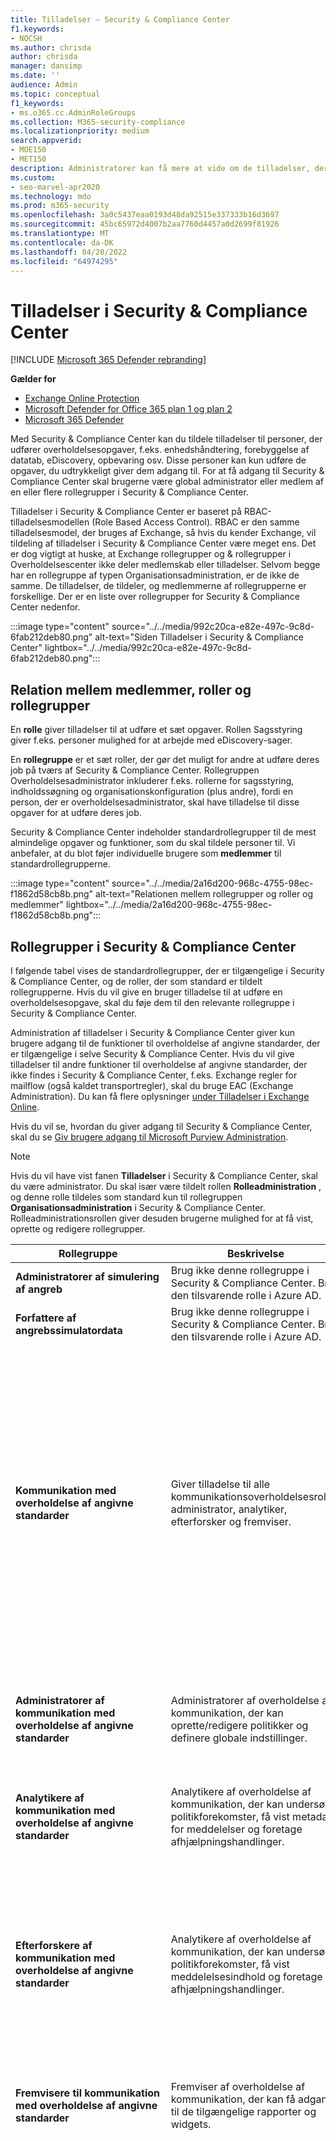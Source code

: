 ```yaml
---
title: Tilladelser – Security & Compliance Center
f1.keywords:
- NOCSH
ms.author: chrisda
author: chrisda
manager: dansimp
ms.date: ''
audience: Admin
ms.topic: conceptual
f1_keywords:
- ms.o365.cc.AdminRoleGroups
ms.collection: M365-security-compliance
ms.localizationpriority: medium
search.appverid:
- MOE150
- MET150
description: Administratorer kan få mere at vide om de tilladelser, der er tilgængelige i Security & Compliance Center i Microsoft 365.
ms.custom:
- seo-marvel-apr2020
ms.technology: mdo
ms.prod: m365-security
ms.openlocfilehash: 3a0c5437eaa0193d48da92515e337333b16d3697
ms.sourcegitcommit: 45bc65972d4007b2aa7760d4457a0d2699f81926
ms.translationtype: MT
ms.contentlocale: da-DK
ms.lasthandoff: 04/20/2022
ms.locfileid: "64974295"
---
```

# <a name="permissions-in-the-security--compliance-center"></a>Tilladelser i Security & Compliance Center

[!INCLUDE [Microsoft 365 Defender rebranding](../includes/microsoft-defender-for-office.md)]

**Gælder for**
- [Exchange Online Protection](exchange-online-protection-overview.md)
- [Microsoft Defender for Office 365 plan 1 og plan 2](defender-for-office-365.md)
- [Microsoft 365 Defender](../defender/microsoft-365-defender.md)

Med Security & Compliance Center kan du tildele tilladelser til personer, der udfører overholdelsesopgaver, f.eks. enhedshåndtering, forebyggelse af datatab, eDiscovery, opbevaring osv. Disse personer kan kun udføre de opgaver, du udtrykkeligt giver dem adgang til. For at få adgang til Security & Compliance Center skal brugerne være global administrator eller medlem af en eller flere rollegrupper i Security & Compliance Center.

Tilladelser i Security & Compliance Center er baseret på RBAC-tilladelsesmodellen (Role Based Access Control). RBAC er den samme tilladelsesmodel, der bruges af Exchange, så hvis du kender Exchange, vil tildeling af tilladelser i Security & Compliance Center være meget ens. Det er dog vigtigt at huske, at Exchange rollegrupper og & rollegrupper i Overholdelsescenter ikke deler medlemskab eller tilladelser. Selvom begge har en rollegruppe af typen Organisationsadministration, er de ikke de samme. De tilladelser, de tildeler, og medlemmerne af rollegrupperne er forskellige. Der er en liste over rollegrupper for Security & Compliance Center nedenfor.

:::image type="content" source="../../media/992c20ca-e82e-497c-9c8d-6fab212deb80.png" alt-text="Siden Tilladelser i Security & Compliance Center" lightbox="../../media/992c20ca-e82e-497c-9c8d-6fab212deb80.png":::

## <a name="relationship-of-members-roles-and-role-groups"></a>Relation mellem medlemmer, roller og rollegrupper

En **rolle** giver tilladelser til at udføre et sæt opgaver. Rollen Sagsstyring giver f.eks. personer mulighed for at arbejde med eDiscovery-sager.

En **rollegruppe** er et sæt roller, der gør det muligt for andre at udføre deres job på tværs af Security & Compliance Center. Rollegruppen Overholdelsesadministrator inkluderer f.eks. rollerne for sagsstyring, indholdssøgning og organisationskonfiguration (plus andre), fordi en person, der er overholdelsesadministrator, skal have tilladelse til disse opgaver for at udføre deres job.

Security & Compliance Center indeholder standardrollegrupper til de mest almindelige opgaver og funktioner, som du skal tildele personer til. Vi anbefaler, at du blot føjer individuelle brugere som **medlemmer** til standardrollegrupperne.

:::image type="content" source="../../media/2a16d200-968c-4755-98ec-f1862d58cb8b.png" alt-text="Relationen mellem rollegrupper og roller og medlemmer" lightbox="../../media/2a16d200-968c-4755-98ec-f1862d58cb8b.png":::

## <a name="role-groups-in-the-security--compliance-center"></a>Rollegrupper i Security & Compliance Center

I følgende tabel vises de standardrollegrupper, der er tilgængelige i Security & Compliance Center, og de roller, der som standard er tildelt rollegrupperne. Hvis du vil give en bruger tilladelse til at udføre en overholdelsesopgave, skal du føje dem til den relevante rollegruppe i Security & Compliance Center.

Administration af tilladelser i Security & Compliance Center giver kun brugere adgang til de funktioner til overholdelse af angivne standarder, der er tilgængelige i selve Security & Compliance Center. Hvis du vil give tilladelser til andre funktioner til overholdelse af angivne standarder, der ikke findes i Security & Compliance Center, f.eks. Exchange regler for mailflow (også kaldet transportregler), skal du bruge EAC (Exchange Administration). Du kan få flere oplysninger [under Tilladelser i Exchange Online](/exchange/permissions-exo/permissions-exo).

Hvis du vil se, hvordan du giver adgang til Security & Compliance Center, skal du se [Giv brugere adgang til Microsoft Purview Administration](grant-access-to-the-security-and-compliance-center.md).

> [!NOTE]
> Hvis du vil have vist fanen **Tilladelser** i Security & Compliance Center, skal du være administrator. Du skal især være tildelt rollen **Rolleadministration** , og denne rolle tildeles som standard kun til rollegruppen **Organisationsadministration** i Security & Compliance Center. Rolleadministrationsrollen giver desuden brugerne mulighed for at få vist, oprette og redigere rollegrupper.

|Rollegruppe|Beskrivelse|Tildelte standardroller|
|---|---|---|
|**Administratorer af simulering af angreb**|Brug ikke denne rollegruppe i Security & Compliance Center. Brug den tilsvarende rolle i Azure AD.|Administration af angrebssimulator|
|**Forfattere af angrebssimulatordata**|Brug ikke denne rollegruppe i Security & Compliance Center. Brug den tilsvarende rolle i Azure AD.|Forfatter af angrebssimulatordata|
|**Kommunikation med overholdelse af angivne standarder**|Giver tilladelse til alle kommunikationsoverholdelsesroller: administrator, analytiker, efterforsker og fremviser.|Sagsstyring <br/><br/> Administrator af kommunikation med overholdelse af angivne standarder <br/><br/> Analyse af kommunikation med overholdelse af angivne standarder <br/><br/> Administration af kommunikation med overholdelse af angivne standarder <br/><br/> Undersøgelse af kommunikation med overholdelse af angivne standarder <br/><br/> Meddelelsesoverholdelsesfremviser <br/><br/> Udbyder af dataklassificeringsfeedback <br/><br/> Administration af dataconnector <br/><br/> View-Only sag|
|**Administratorer af kommunikation med overholdelse af angivne standarder**|Administratorer af overholdelse af kommunikation, der kan oprette/redigere politikker og definere globale indstillinger.|Administrator af kommunikation med overholdelse af angivne standarder <br/><br/> Administration af kommunikation med overholdelse af angivne standarder <br/><br/> Administration af dataconnector|
|**Analytikere af kommunikation med overholdelse af angivne standarder**|Analytikere af overholdelse af kommunikation, der kan undersøge politikforekomster, få vist metadata for meddelelser og foretage afhjælpningshandlinger.|Analyse af kommunikation med overholdelse af angivne standarder <br/><br/> Administration af kommunikation med overholdelse af angivne standarder|
|**Efterforskere af kommunikation med overholdelse af angivne standarder**|Analytikere af overholdelse af kommunikation, der kan undersøge politikforekomster, få vist meddelelsesindhold og foretage afhjælpningshandlinger.|Sagsstyring <br/><br/> Analyse af kommunikation med overholdelse af angivne standarder <br/><br/> Administration af kommunikation med overholdelse af angivne standarder <br/><br/> Undersøgelse af kommunikation med overholdelse af angivne standarder <br/><br/> Udbyder af dataklassificeringsfeedback <br/><br/> View-Only sag|
|**Fremvisere til kommunikation med overholdelse af angivne standarder**|Fremviser af overholdelse af kommunikation, der kan få adgang til de tilgængelige rapporter og widgets.|Administration af kommunikation med overholdelse af angivne standarder <br/><br/> Meddelelsesoverholdelsesfremviser|
|**Overholdelsesadministrator1**<sup></sup>|Medlemmer kan administrere indstillinger for enhedshåndtering, forebyggelse af datatab, rapporter og bevarelse.|Sagsstyring <br/><br/> Administrator af kommunikation med overholdelse af angivne standarder <br/><br/> Administration af kommunikation med overholdelse af angivne standarder <br/><br/> Administrator for overholdelse af angivne standarder <br/><br/> Søgning efter overholdelse <br/><br/> Udbyder af dataklassificeringsfeedback <br/><br/> Feedbacklæser til dataklassificering <br/><br/> Administration af dataconnector <br/><br/> Administration af dataundersøgelser <br/><br/> Enhedshåndtering <br/><br/> Dispositionsstyring <br/><br/> Administration af DLP-overholdelse <br/><br/> Holde <br/><br/> Administration af IB-overholdelse <br/><br/> Information Protection administrator <br/><br/> Information Protection analytiker <br/><br/> Information Protection investigator <br/><br/> Information Protection-læser <br/><br/> Administrator af styring af insiderrisiko <br/><br/> Administrer beskeder <br/><br/> Organisationskonfiguration <br/><br/> RecordManagement <br/><br/> Opbevaringsstyring <br/><br/> View-Only overvågningslogge <br/><br/> View-Only sag <br/><br/> View-Only Enhedshåndtering <br/><br/> administration af DLP-overholdelse af View-Only <br/><br/> View-Only administration af IB-overholdelse <br/><br/> View-Only Administrer beskeder <br/><br/> View-Only modtagere <br/><br/> View-Only postadministration <br/><br/> View-Only opbevaringsstyring|
|**Administrator for overholdelsesdata**|Medlemmer kan administrere indstillinger for enhedshåndtering, databeskyttelse, forebyggelse af datatab, rapporter og bevarelse.|Administrator for overholdelse af angivne standarder <br/><br/> Søgning efter overholdelse <br/><br/> Administration af dataconnector <br/><br/> Enhedshåndtering <br/><br/> Dispositionsstyring <br/><br/> Administration af DLP-overholdelse <br/><br/> Administration af IB-overholdelse <br/><br/> Information Protection administrator <br/><br/> Information Protection analytiker <br/><br/> Information Protection investigator <br/><br/> Information Protection-læser <br/><br/> Administrer beskeder <br/><br/> Organisationskonfiguration <br/><br/> RecordManagement <br/><br/> Opbevaringsstyring <br/><br/> Administrator af følsomhedsmærkat <br/><br/> View-Only overvågningslogge <br/><br/> View-Only Enhedshåndtering <br/><br/> administration af DLP-overholdelse af View-Only <br/><br/> View-Only administration af IB-overholdelse <br/><br/> View-Only Administrer beskeder <br/><br/> View-Only modtagere <br/><br/> View-Only postadministration <br/><br/> View-Only opbevaringsstyring|
|**Administratorer af Overholdelsesstyring**|Administrer oprettelse og ændring af skabelon.|Administration af Overholdelsesstyring <br/><br/> Vurdering af Overholdelsesstyring <br/><br/> Bidrag til Overholdelsesstyring <br/><br/> Læser til Overholdelsesstyring <br/><br/> Administration af dataconnector|
|**Vurdering af overholdelsesstyring**|Opret vurderinger, implementer forbedringshandlinger, og opdater teststatus for forbedringshandlinger.|Vurdering af Overholdelsesstyring <br/><br/> Bidrag til Overholdelsesstyring <br/><br/> Læser til Overholdelsesstyring <br/><br/> Administration af dataconnector|
|**Bidragydere til Overholdelsesstyring**|Opret vurderinger, og udfør arbejde for at implementere forbedringshandlinger.|Bidrag til Overholdelsesstyring <br/><br/> Læser til Overholdelsesstyring <br/><br/> Administration af dataconnector|
|**Læsere af Overholdelsesstyring**|Få vist alt indhold i Overholdelsesstyring med undtagelse af administratorfunktioner.|Læser til Overholdelsesstyring|
|**Indholdsvisning i Indholdsoversigt**|Vis indholdsfilerne i Indholdsoversigt.|Indholdsfremviser til dataklassificering|
|**Listefremviser til Indholdsoversigt**|Vis kun alle elementer i Indholdsoversigt i listeformat.|Dataklassificeringslistefremviser|
|**Datadetektiv**|Udfør søgninger på postkasser, SharePoint onlinewebsteder og OneDrive for Business placeringer.|Kommunikation <br/><br/> Søgning efter overholdelse <br/><br/> Vogter <br/><br/> Administration af dataundersøgelser <br/><br/> eksportér <br/><br/> Preview <br/><br/> Vurder <br/><br/> RMS-dekryptering <br/><br/> Søg og fjern|
|**eDiscovery Manager**|Medlemmer kan udføre søgninger og placere ventepositioner på postkasser, SharePoint onlinewebsteder og OneDrive for Business placeringer. Medlemmer kan også oprette og administrere eDiscovery-sager, tilføje og fjerne medlemmer i en sag, oprette og redigere indholdssøgninger, der er knyttet til en sag, og få adgang til sagsdata i eDiscovery (Premium). <br/><br/> En eDiscovery-administrator er medlem af rollegruppen eDiscovery Manager, som har fået tildelt yderligere tilladelser. Ud over de opgaver, som en eDiscovery Manager kan udføre, kan en eDiscovery-administrator:<ul><li>Få vist alle eDiscovery-sager i organisationen.</li><li>Administrer alle eDiscovery-sager, når de tilføjer sig selv som medlem af sagen.</li></ul> <br/><br/> Den primære forskel mellem en eDiscovery Manager og en eDiscovery-administrator er, at en eDiscovery-administrator kan få adgang til alle de sager, der er angivet på siden **eDiscovery-sager** i Security & Compliance Center. En eDiscovery-leder kan kun få adgang til de sager, de har oprettet, eller sager, de er medlem af. Du kan finde flere oplysninger om, hvordan du gør en bruger til eDiscovery-administrator, under [Tildel eDiscovery-tilladelser i Security & Compliance Center](../../compliance/assign-ediscovery-permissions.md).|Sagsstyring <br/><br/> Kommunikation <br/><br/> Søgning efter overholdelse <br/><br/> Vogter <br/><br/> eksportér <br/><br/> Holde <br/><br/> Preview <br/><br/> Vurder <br/><br/> RMS-dekryptering|
|**Global læser**|Medlemmer har skrivebeskyttet adgang til rapporter, beskeder og kan se al konfiguration og indstillingerne. <br/><br/> Den primære forskel mellem Global læser og Sikkerhedslæser er, at en global læser kan få adgang til **konfiguration og indstillinger**.|Sikkerhedslæser <br/><br/> Læser af følsomhedsmærkat <br/><br/> Service Assurance-visning <br/><br/> View-Only overvågningslogge <br/><br/> View-Only Enhedshåndtering <br/><br/> administration af DLP-overholdelse af View-Only <br/><br/> View-Only administration af IB-overholdelse <br/><br/> View-Only Administrer beskeder <br/><br/> View-Only modtagere <br/><br/> View-Only postadministration <br/><br/> View-Only opbevaringsstyring|
|**Information Protection**|Fuld kontrol over alle funktioner til beskyttelse af oplysninger, herunder følsomhedsmærkater og deres politikker, DLP, alle klassificeringstyper, aktivitets- og indholdsoversigter og alle relaterede rapporter.|Indholdsfremviser til dataklassificering <br/><br/> Information Protection administrator <br/><br/> Information Protection analytiker <br/><br/> Information Protection investigator <br/><br/> Information Protection-læser|
|**Information Protection administratorer**|Opret, rediger og slet DLP-politikker, følsomhedsmærkater og deres politikker og alle klassificeringstyper. Administrer DLP-indstillinger for slutpunkter og simuleringstilstand for politikker for automatisk mærkning.|Information Protection administrator|
|**Information Protection analytikere**|Få adgang til og administrer DLP-beskeder og aktivitetsoversigt. Kun visningsadgang til DLP-politikker, følsomhedsmærkater og deres politikker og alle klassificeringstyper.|Dataklassificeringslistefremviser <br/><br/> Information Protection analytiker|
|**Information Protection efterforskere**|Få adgang til og administrer DLP-beskeder, aktivitetsoversigt og indholdsoversigt. Kun visningsadgang til DLP-politikker, følsomhedsmærkater og deres politikker og alle klassificeringstyper.|Indholdsfremviser til dataklassificering <br/><br/> Information Protection analytiker <br/><br/> Information Protection investigator|
|**Information Protection læsere**|Kun visningsadgang til rapporter for DLP-politikker og følsomhedsmærkater og deres politikker.|Information Protection-læser|
|**Styring af insiderrisiko**|Brug denne rollegruppe til at administrere styring af insiderrisiko for din organisation i en enkelt gruppe. Ved at tilføje alle brugerkonti for udpegede administratorer, analytikere og efterforskere kan du konfigurere tilladelser til styring af insiderrisiko i en enkelt gruppe. Denne rollegruppe indeholder alle tilladelser til styring af insiderrisiko. Dette er den nemmeste måde, du hurtigt kan komme i gang med styring af insiderrisiko på, og det er velegnet til organisationer, der ikke har brug for separate tilladelser, der er defineret for separate grupper af brugere.|Sagsstyring <br/><br/> Administration af dataconnector <br/><br/> Administrator af styring af insiderrisiko <br/><br/> Analyse af insiderrisikostyring <br/><br/> Overvågning af insiderrisikostyring <br/><br/> Undersøgelse af insiderrisikostyring <br/><br/> Sessioner til styring af insiderrisiko <br/><br/> View-Only sag|
|**Administratorer af styring af insiderrisiko**|Brug denne rollegruppe til at starte med at konfigurere styring af insiderrisiko og senere til at opdele administratorer af insiderrisici i en defineret gruppe. Brugere i denne rollegruppe kan oprette, læse, opdatere og slette politikker for styring af insiderrisiko, globale indstillinger og rollegruppetildelinger.|Sagsstyring <br/><br/> Administration af dataconnector <br/><br/> Administrator af styring af insiderrisiko <br/><br/> View-Only sag|
|**Analytikere af styring af insider-risiko**|Brug denne gruppe til at tildele tilladelser til brugere, der fungerer som insiderrisikosagsanalytikere. Brugere i denne rollegruppe kan få adgang til alle skabeloner til styring af insiderrisikostyring. De kan ikke få adgang til indholdsoversigten med insiderrisiko.|Sagsstyring <br/><br/> Analyse af insiderrisikostyring <br/><br/> View-Only sag|
|**Auditører for styring af insiderrisiko**|Brug denne gruppe til at tildele tilladelser til brugere, der skal overvåge insiderrisikostyringsaktiviteter. Brugere i denne rollegruppe kan få adgang til overvågningsloggen for insiderrisiko.|Overvågning af insiderrisikostyring|
|**Undersøgere af styring af insider-risiko**|Brug denne gruppe til at tildele tilladelser til brugere, der fungerer som undersøgere af insiderrisikodata. Brugere i denne rollegruppe kan få adgang til alle beskeder om styring af insiderrisiko, sager, skabeloner til meddelelser og Indholdsoversigt for alle sager.|Sagsstyring <br/><br/> Undersøgelse af insiderrisikostyring <br/><br/> View-Only sag|
|**Godkendere af sessionen til styring af insiderrisiko**|Administrer gruppeændringsanmodninger for sessionoptagelse.|Sessioner til styring af insiderrisiko|
|**IRM-bidragydere**|Denne rollegruppe er synlig, men bruges kun af baggrundstjenester.|Permanent bidrag til styring af insiderrisiko <br/><br/> Midlertidigt bidrag til styring af insiderrisiko|
|**Vidensadministratorer**|Konfigurer viden, læring, tildel kurser og andre intelligente funktioner.|Vidensadministrator|
|**MailFlow-administrator**|Medlemmer kan overvåge og få vist indsigter og rapporter i mailflowet i Security & Compliance Center. Globale administratorer kan føje almindelige brugere til denne gruppe, men hvis brugeren ikke er medlem af Exchange administratorgruppen, har brugeren ikke adgang til Exchange administratorrelaterede opgaver.|View-Only modtagere|
|**Organisationsadministration1**<sup></sup>|Medlemmer kan styre tilladelser til at få adgang til funktioner i Security & Compliance Center og også administrere indstillinger for enhedshåndtering, forebyggelse af datatab, rapporter og bevarelse. <p> Brugere, der ikke er globale administratorer, skal være Exchange administratorer for at se og udføre handlinger på enheder, der administreres af Basic Mobility and Security for Microsoft 365 (tidligere kaldet Mobile Enhedshåndtering eller MDM). <p> Globale administratorer tilføjes automatisk som medlemmer af denne rollegruppe, men du kan ikke se dem i outputtet af Cmdlet'en [Get-RoleGroupMember](/powershell/module/exchange/get-rolegroupmember) i [Security & Compliance Center PowerShell](/powershell/module/exchange/get-rolegroupmember).|Overvågningslogge <p><p> Sagsstyring <p> Administrator af kommunikation med overholdelse af angivne standarder <p> Administration af kommunikation med overholdelse af angivne standarder <p> Administrator for overholdelse af angivne standarder <p> Søgning efter overholdelse <p> Administration af dataconnector <p> Enhedshåndtering <p> Administration af DLP-overholdelse <p> Holde <p> Administration af IB-overholdelse <p> Administrator af styring af insiderrisiko <p> Administrer beskeder <p> Organisationskonfiguration <p> Karantæne <p> RecordManagement <p> Opbevaringsstyring <p> Rolleadministration <p> Søg og fjern <p> Sikkerhedsadministrator <p> Sikkerhedslæser <p> Administrator af følsomhedsmærkat <p> Læser af følsomhedsmærkat <p> Service Assurance-visning <p> Kodebidragyder <p> Kodestyring <p> Mærkelæser <p> View-Only overvågningslogge <p> View-Only Enhedshåndtering <p> administration af DLP-overholdelse af View-Only <p> View-Only administration af IB-overholdelse <p> View-Only sag <p> View-Only Administrer beskeder <p> View-Only modtagere <p> View-Only postadministration <p> View-Only opbevaringsstyring|
|**Administration af beskyttelse af personlige oplysninger**|Administrer adgangskontrol for Priva på Microsoft Purview-overholdelsesportalen.|Sagsstyring <p><p> Indholdsfremviser til dataklassificering <p> Dataklassificeringslistefremviser <p> Administration af beskyttelse af personlige oplysninger <p> Analyse af administration af beskyttelse af personlige oplysninger <p> Undersøgelse af administration af beskyttelse af personlige oplysninger <p> Permanent bidrag til administration af beskyttelse af personlige oplysninger <p> Midlertidigt bidrag til administration af beskyttelse af personlige oplysninger <p> Fremviser til administration af beskyttelse af personlige oplysninger <p> Administrator af anmodning om emnerettigheder <p> View-Only sag|
|**Administratorer af administration af beskyttelse af personlige oplysninger**|Administratorer af løsninger til administration af beskyttelse af personlige oplysninger, der kan oprette/redigere politikker og definere globale indstillinger.|Sagsstyring <p><p> Administration af beskyttelse af personlige oplysninger <p> View-Only sag|
|**Analytikere af administration af beskyttelse af personlige oplysninger**|Analytikere af løsningen til administration af beskyttelse af personlige oplysninger, der kan undersøge politikforekomster, få vist meddelelsers metadata og foretage afhjælpningshandlinger.|Sagsstyring <p><p> Dataklassificeringslistefremviser <p> Analyse af administration af beskyttelse af personlige oplysninger <p> View-Only sag|
|**Bidragydere til administration af beskyttelse af personlige oplysninger**|Administrer bidragyderadgang for sager om administration af beskyttelse af personlige oplysninger.|Permanent bidrag til administration af beskyttelse af personlige oplysninger <p><p> Midlertidigt bidrag til administration af beskyttelse af personlige oplysninger|
|**Undersøgere af administration af beskyttelse af personlige oplysninger**|Undersøgere af løsning til administration af beskyttelse af personlige oplysninger, der kan undersøge politikforekomster, få vist meddelelsesindhold og foretage afhjælpningshandlinger.|Sagsstyring <p><p> Indholdsfremviser til dataklassificering <p> Dataklassificeringslistefremviser <p> Undersøgelse af administration af beskyttelse af personlige oplysninger <p> View-Only sag|
|**Fremvisere til administration af beskyttelse af personlige oplysninger**|Se en løsning til administration af beskyttelse af personlige oplysninger, der kan få adgang til de tilgængelige dashboards og widgets.|Dataklassificeringslistefremviser <p><p> Fremviser til administration af beskyttelse af personlige oplysninger|
|**Karantæneadministrator**|Medlemmer kan få adgang til alle karantænehandlinger. Du kan få flere oplysninger under [Administrer karantænerede meddelelser og filer som administrator i EOP](manage-quarantined-messages-and-files.md)|Karantæne|
|**Datastyring**|Medlemmer kan konfigurere alle aspekter af datastyring, herunder opbevaringsmærkater og dispositionsgennemgange.|Dispositionsstyring <p><p> RecordManagement <p> Opbevaringsstyring|
|**Reviewer**|Medlemmer kan få adgang til korrektursæt i [eDiscovery-sager (Premium).](../../compliance/overview-ediscovery-20.md) Medlemmer af denne rollegruppe kan se og åbne listen over sager på siden **eDiscovery > Avanceret** på microsoft Purview-overholdelsesportalen, som de er medlemmer af. Når brugeren har adgang til en eDiscovery-sag (Premium), kan vedkommende vælge **Gennemse sæt** for at få adgang til sagsdata. Denne rolle tillader ikke, at brugeren får vist resultaterne af en samlingssøgning, der er knyttet til sagen, eller udfører andre søge- eller sagsstyringsopgaver. Medlemmer af denne rollegruppe kan kun få adgang til dataene i et korrektursæt.|Vurder|
|**Sikkerhedsadministrator**|Medlemmer har adgang til en række sikkerhedsfunktioner i Identity Protection Center, Privileged Identity Management, Monitor Microsoft 365 Service Health og Security & Compliance Center. <p> Som standard ser denne rollegruppe muligvis ikke ud til at have nogen medlemmer. Rollen Sikkerhedsadministrator fra Azure Active Directory er dog tildelt denne rollegruppe. Derfor arver denne rollegruppe egenskaberne og medlemskabet af rollen Sikkerhedsadministrator fra Azure Active Directory. <p> Hvis du vil administrere tilladelser centralt, skal du tilføje og fjerne gruppemedlemmer i Azure Active Directory Administration. Du kan få flere oplysninger [under Indbyggede roller i Azure AD](/azure/active-directory/roles/permissions-reference). Hvis du redigerer denne rollegruppe i Security & Compliance Center (medlemskab eller roller), gælder disse ændringer kun for Security & Compliance Center og ikke for andre tjenester. <p> Denne rollegruppe indeholder alle skrivebeskyttede tilladelser til rollen Sikkerhedslæser samt en række yderligere administrative tilladelser til de samme tjenester: Azure Information Protection, Identity Protection Center, Privileged Identity Management, Monitor Microsoft 365  Service Health og Security & Compliance Center.|Overvågningslogge <p><p> Enhedshåndtering <p> Administration af DLP-overholdelse <p> Administration af IB-overholdelse <p> Administrer beskeder <p> Karantæne <p> Sikkerhedsadministrator <p> Administrator af følsomhedsmærkat <p> Kodebidragyder <p> Kodestyring <p> Mærkelæser <p> View-Only overvågningslogge <p> View-Only Enhedshåndtering <p> administration af DLP-overholdelse af View-Only <p> View-Only administration af IB-overholdelse <p> View-Only Administrer beskeder|
|**Sikkerhedsoperator**|Medlemmer kan administrere sikkerhedsbeskeder og også få vist rapporter og indstillinger for sikkerhedsfunktioner.|Søgning efter overholdelse <p><p> Administrer beskeder <p> Sikkerhedslæser <p> Kodebidragyder <p> Mærkelæser <p> AllowBlockList Manager for lejer <p> View-Only overvågningslogge <p> View-Only Enhedshåndtering <p> administration af DLP-overholdelse af View-Only <p> View-Only administration af IB-overholdelse <p> View-Only Administrer beskeder|
|**Sikkerhedslæser**|Medlemmer har skrivebeskyttet adgang til en række sikkerhedsfunktioner i Identity Protection Center, Privileged Identity Management, Monitor Microsoft 365 Service Health og Security & Compliance Center. <p> Som standard ser denne rollegruppe muligvis ikke ud til at have nogen medlemmer. Rollen Sikkerhedslæser fra Azure Active Directory er dog tildelt denne rollegruppe. Derfor nedarver denne rollegruppe egenskaberne og medlemskabet af rollen Sikkerhedslæser fra Azure Active Directory. <p> Hvis du vil administrere tilladelser centralt, skal du tilføje og fjerne gruppemedlemmer i Azure Active Directory Administration. Du kan få flere oplysninger [under Indbyggede roller i Azure AD](/azure/active-directory/roles/permissions-reference). Hvis du redigerer denne rollegruppe i Security & Compliance Center (medlemskab eller roller), gælder disse ændringer kun for Security & Compliance Center og ikke for andre tjenester.|Sikkerhedslæser <p><p> Læser af følsomhedsmærkat <p> Mærkelæser <p> View-Only Enhedshåndtering <p> administration af DLP-overholdelse af View-Only <p> View-Only administration af IB-overholdelse <p> View-Only Administrer beskeder|
|**Service Assurance-bruger**|Medlemmer kan få adgang til afsnittet Service assurance i Security & Compliance Center. Service assurance leverer rapporter og dokumenter, der beskriver Microsofts sikkerhedspraksis for kundedata, der er gemt i Microsoft 365. Den indeholder også uafhængige revisionsrapporter fra tredjepart om Microsoft 365. Du kan få flere oplysninger i [Service assurance i Security & Compliance Center](../../compliance/service-assurance.md).|Service Assurance-visning|
|**Administratorer af anmodninger om emnerettigheder**|Opret anmodninger om emnerettigheder.|Sagsstyring <br/><br/> Administrator af anmodning om emnerettigheder <br/><br/> View-Only sag|
|**Tilsynsgennemgang**|Medlemmer kan oprette og administrere de politikker, der definerer, hvilken kommunikation der skal gennemses i en organisation. Du kan få flere oplysninger under [Konfigurer politikker for overholdelse af angivne standarder for kommunikation for din organisation](../../compliance/communication-compliance-configure.md).|Administrator af tilsynsgennemsyn|

> [!NOTE]
> <sup>1</sup> Denne rollegruppe tildeler ikke medlemmer de nødvendige tilladelser til at søge i overvågningsloggen eller til at bruge rapporter, der kan indeholde Exchange data, f.eks. DLP eller Defender for Office 365 rapporter. Hvis du vil søge i overvågningsloggen eller få vist alle rapporter, skal en bruger tildeles tilladelser i Exchange Online. Det skyldes, at den underliggende cmdlet, der bruges til at søge i overvågningsloggen, er en Exchange Online-cmdlet. Globale administratorer kan søge i overvågningsloggen og få vist alle rapporter, fordi de automatisk tilføjes som medlemmer af rollegruppen Organisationsadministration i Exchange Online. Du kan finde flere oplysninger under [Søg i overvågningsloggen i Security & Compliance Center](../../compliance/search-the-audit-log-in-security-and-compliance.md).

## <a name="roles-in-the-security--compliance-center"></a>Roller i Security & Compliance Center

I følgende tabel vises de tilgængelige roller og de rollegrupper, de er tildelt som standard.

Bemærk, at følgende roller ikke er tildelt rollegruppen Organisationsadministration som standard:

- Administration af angrebssimulator
- Forfatter af angrebssimulatordata
- Kommunikation
- Analyse af kommunikation med overholdelse af angivne standarder
- Undersøgelse af kommunikation med overholdelse af angivne standarder
- Meddelelsesoverholdelsesfremviser
- Administration af Overholdelsesstyring
- Vurdering af Overholdelsesstyring
- Bidrag til Overholdelsesstyring
- Læser til Overholdelsesstyring
- Vogter
- Indholdsfremviser til dataklassificering
- Udbyder af dataklassificeringsfeedback
- Feedbacklæser til dataklassificering
- Dataklassificeringslistefremviser
- Administration af dataundersøgelser
- Dispositionsstyring
- eksportér
- Information Protection administrator
- Information Protection analytiker
- Information Protection investigator
- Information Protection-læser
- Analyse af insiderrisikostyring
- Overvågning af insiderrisikostyring
- Undersøgelse af insiderrisikostyring
- Permanent bidrag til styring af insiderrisiko
- Sessioner til styring af insiderrisiko
- Midlertidigt bidrag til styring af insiderrisiko
- Vidensadministrator
- Preview
- Administration af beskyttelse af personlige oplysninger
- Analyse af administration af beskyttelse af personlige oplysninger
- Undersøgelse af administration af beskyttelse af personlige oplysninger
- Permanent bidrag til administration af beskyttelse af personlige oplysninger
- Midlertidigt bidrag til administration af beskyttelse af personlige oplysninger
- Fremviser til administration af beskyttelse af personlige oplysninger
- Vurder
- RMS-dekryptering
- Administrator af anmodning om emnerettigheder
- Administrator af tilsynsgennemsyn
- AllowBlockList Manager for lejer

|Rolle|Beskrivelse|Standardtildelinger for rollegrupper|
|---|---|---|
|**Administration af angrebssimulator**|Brug ikke denne rolle i Security & Compliance Center. Brug den tilsvarende rolle i Azure AD.|Administratorer af angrebssimulator|
|**Forfatter af angrebssimulatordata**|Brug ikke denne rolle i Security & Compliance Center. Brug den tilsvarende rolle i Azure AD.|Forfattere af angrebssimulatordata|
|**Overvågningslogge**|Slå overvågning til og konfigurer overvågning for organisationen, få vist organisationens overvågningsrapporter, og eksportér derefter disse rapporter til en fil.|Organisationsadministration <br/><br/> Sikkerhedsadministrator|
|**Sagsstyring**|Opret, rediger, slet og styr adgang til eDiscovery-sager.|Kommunikation med overholdelse af angivne standarder <br/><br/> Efterforskere af kommunikation med overholdelse af angivne standarder <br/><br/> Administrator for overholdelse af angivne standarder <br/><br/> eDiscovery Manager <br/><br/> Styring af insiderrisiko <br/><br/> Administratorer af styring af insiderrisiko <br/><br/> Analytikere af styring af insider-risiko <br/><br/> Undersøgere af styring af insider-risiko <br/><br/> Organisationsadministration <br/><br/> Administration af beskyttelse af personlige oplysninger <br/><br/> Administratorer af administration af beskyttelse af personlige oplysninger <br/><br/> Analytikere af administration af beskyttelse af personlige oplysninger <br/><br/> Undersøgere af administration af beskyttelse af personlige oplysninger <br/><br/> Administratorer af anmodninger om emnerettigheder|
|**Kommunikation**|Administrer al kommunikation med de tilsynsførende, der er identificeret i en eDiscovery-sag (Premium).  Opret meddelelser om venteposition, hold påmindelser nede og eskalering til administration. Spor den tilsynsførendes anerkendelse af meddelelser om venteposition og administrer adgangen til den tilsynsførende portal, der bruges af hver tilsynsførende i en sag til at spore kommunikation for de tilfælde, hvor de blev identificeret som en tilsynsførende.|Datadetektiv <br/><br/> eDiscovery Manager|
|**Administrator af kommunikation med overholdelse af angivne standarder**|Bruges til at administrere politikker i funktionen Til overholdelse af kommunikation.|Kommunikation med overholdelse af angivne standarder <br/><br/> Administratorer af kommunikation med overholdelse af angivne standarder <br/><br/> Administrator for overholdelse af angivne standarder <br/><br/> Organisationsadministration|
|**Analyse af kommunikation med overholdelse af angivne standarder**|Bruges til at udføre undersøgelse, afhjælpning af meddelelsesovertrædelser i funktionen Kommunikationsoverholdelse. Meddelelsens metadata kan kun vises.|Kommunikation med overholdelse af angivne standarder <br/><br/> Analytikere af kommunikation med overholdelse af angivne standarder <br/><br/> Efterforskere af kommunikation med overholdelse af angivne standarder|
|**Administration af kommunikation med overholdelse af angivne standarder**|Bruges til at få adgang til sager om overholdelse af angivne standarder for kommunikation.|Kommunikation med overholdelse af angivne standarder <br/><br/> Administratorer af kommunikation med overholdelse af angivne standarder <br/><br/> Analytikere af kommunikation med overholdelse af angivne standarder <br/><br/> Efterforskere af kommunikation med overholdelse af angivne standarder <br/><br/> Fremvisere til kommunikation med overholdelse af angivne standarder <br/><br/> Administrator for overholdelse af angivne standarder <br/><br/> Organisationsadministration|
|**Undersøgelse af kommunikation med overholdelse af angivne standarder**|Bruges til at udføre undersøgelse, afhjælpning og gennemgang af meddelelsesovertrædelser i funktionen Til kommunikationsoverholdelse. Kan få vist metadata og meddelelse for meddelelser.|Kommunikation med overholdelse af angivne standarder <br/><br/> Efterforskere af kommunikation med overholdelse af angivne standarder|
|**Meddelelsesoverholdelsesfremviser**|Bruges til at få adgang til rapporter og widgets i funktionen Kommunikationsoverholdelse.|Kommunikation med overholdelse af angivne standarder <br/><br/> Fremvisere til kommunikation med overholdelse af angivne standarder|
|**Administrator for overholdelse af angivne standarder**|Få vist og rediger indstillinger og rapporter for overholdelsesfunktioner.|Administrator for overholdelse af angivne standarder <br/><br/> Administrator for overholdelsesdata <br/><br/> Organisationsadministration|
|**Administration af Overholdelsesstyring**|Administrer oprettelse og ændring af skabelon.|Administratorer af Overholdelsesstyring|
|**Vurdering af Overholdelsesstyring**|Opret vurderinger, implementer forbedringshandlinger, og opdater teststatus for forbedringshandlinger.|Administratorer af Overholdelsesstyring <br/><br/> Vurdering af overholdelsesstyring|
|**Bidrag til Overholdelsesstyring**|Opret vurderinger, og udfør arbejde for at implementere forbedringshandlinger.|Administratorer af Overholdelsesstyring <br/><br/> Vurdering af overholdelsesstyring <br/><br/> Bidragydere til Overholdelsesstyring|
|**Læser til Overholdelsesstyring**|Få vist alt indhold i Overholdelsesstyring med undtagelse af administratorfunktioner.|Administratorer af Overholdelsesstyring <br/><br/> Vurdering af overholdelsesstyring <br/><br/> Bidragydere til Overholdelsesstyring <br/><br/> Læsere af Overholdelsesstyring|
|**Søgning efter overholdelse**|Udfør søgninger på tværs af postkasser, og få et estimat af resultaterne.|Administrator for overholdelse af angivne standarder <br/><br/> Administrator for overholdelsesdata <br/><br/> Datadetektiv <br/><br/> eDiscovery Manager <br/><br/> Organisationsadministration <br/><br/> Sikkerhedsoperator|
|**Vogter**|Identificer og administrer tilsynsførende for eDiscovery-sager (Premium), og brug oplysningerne fra Azure Active Directory og andre kilder til at finde datakilder, der er knyttet til tilsynsførende. Knyt andre datakilder, f.eks. postkasser, SharePoint websteder, og Teams med tilsynsførende i en sag.  Sæt en juridisk bevarelse på de datakilder, der er knyttet til tilsynsførende, for at bevare indhold i forbindelse med en sag.|Datadetektiv <br/><br/> eDiscovery Manager|
|**Indholdsfremviser til dataklassificering**|Vis lokal gengivelse af filer i Indholdsoversigt.|Indholdsvisning i Indholdsoversigt <br/><br/> Information Protection <br/><br/> Information Protection efterforskere <br/><br/> Administration af beskyttelse af personlige oplysninger <br/><br/> Undersøgere af administration af beskyttelse af personlige oplysninger|
|**Udbyder af dataklassificeringsfeedback**|Giver mulighed for at give feedback til klassificeringer i Indholdsoversigt.|Kommunikation med overholdelse af angivne standarder <br/><br/> Efterforskere af kommunikation med overholdelse af angivne standarder <br/><br/> Administrator for overholdelse af angivne standarder|
|**Feedbacklæser til dataklassificering**|Giver mulighed for at gennemse feedback fra klassificeringer i Feedback Explorer.|Administrator for overholdelse af angivne standarder|
|**Dataklassificeringslistefremviser**|Vis listen over filer i Indholdsoversigt.|Listefremviser til Indholdsoversigt <br/><br/> Information Protection analytikere <br/><br/> Administration af beskyttelse af personlige oplysninger <br/><br/> Analytikere af administration af beskyttelse af personlige oplysninger <br/><br/> Undersøgere af administration af beskyttelse af personlige oplysninger <br/><br/> Fremvisere til administration af beskyttelse af personlige oplysninger|
|**Administration af dataconnector**|Opret og administrer connectors for at importere og arkivere data, der ikke er fra Microsoft, i Microsoft 365.|Kommunikation med overholdelse af angivne standarder <br/><br/> Administratorer af kommunikation med overholdelse af angivne standarder <br/><br/> Administrator for overholdelse af angivne standarder <br/><br/> Administrator for overholdelsesdata <br/><br/> Administratorer af Overholdelsesstyring <br/><br/> Vurdering af overholdelsesstyring <br/><br/> Bidragydere til Overholdelsesstyring <br/><br/> Styring af insiderrisiko <br/><br/> Administratorer af styring af insiderrisiko <br/><br/> Organisationsadministration|
|**Administration af dataundersøgelser**|Opret, rediger, slet og styr adgangen til dataundersøgelsen.|Administrator for overholdelse af angivne standarder <br/><br/> Datadetektiv|
|**Enhedshåndtering**|Få vist og rediger indstillinger og rapporter for funktioner til enhedshåndtering.|Administrator for overholdelse af angivne standarder <br/><br/> Administrator for overholdelsesdata <br/><br/> Organisationsadministration <br/><br/> Sikkerhedsadministrator|
|**Dispositionsstyring**|Kontrollér tilladelser til at få adgang til manuel fordeling i Security & Compliance Center.|Administrator for overholdelse af angivne standarder <br/><br/> Administrator for overholdelsesdata <br/><br/> Datastyring|
|**Administration af DLP-overholdelse**|Få vist og rediger indstillinger og rapporter for DLP-politikker (forebyggelse af datatab).|Administrator for overholdelse af angivne standarder <br/><br/> Administrator for overholdelsesdata <br/><br/> Organisationsadministration <br/><br/> Sikkerhedsadministrator|
|**eksportér**|Eksportér postkasse og webstedsindhold, der returneres fra søgninger.|Datadetektiv <br/><br/> eDiscovery Manager|
|**Holde**|Placer indhold i postkasser, websteder og offentlige mapper i venteposition. Når du er i venteposition, gemmes en kopi af indholdet på en sikker placering. Indholdsejere vil stadig kunne redigere eller slette det oprindelige indhold.|Administrator for overholdelse af angivne standarder <br/><br/> eDiscovery Manager <br/><br/> Organisationsadministration|
|**Administration af IB-overholdelse**|Få vist, opret, fjern, rediger og test politikker for informationsbarrierer.|Administrator for overholdelse af angivne standarder <br/><br/> Administrator for overholdelsesdata <br/><br/> Organisationsadministration <br/><br/> Sikkerhedsadministrator|
|**Information Protection administrator**|Opret, rediger og slet DLP-politikker, følsomhedsmærkater og deres politikker og alle klassificeringstyper. Administrer DLP-indstillinger for slutpunkter og simuleringstilstand for politikker for automatisk mærkning.|Administrator for overholdelse af angivne standarder <br/><br/> Administrator for overholdelsesdata <br/><br/> Information Protection <br/><br/> Information Protection administratorer|
|**Information Protection analytiker**|Få adgang til og administrer DLP-beskeder og aktivitetsoversigt. Kun visningsadgang til DLP-politikker, følsomhedsmærkater og deres politikker og alle klassificeringstyper.|Administrator for overholdelse af angivne standarder <br/><br/> Administrator for overholdelsesdata <br/><br/> Information Protection <br/><br/> Information Protection analytikere <br/><br/> Information Protection efterforskere|
|**Information Protection investigator**|Få adgang til og administrer DLP-beskeder, aktivitetsoversigt og indholdsoversigt. Kun visningsadgang til DLP-politikker, følsomhedsmærkater og deres politikker og alle klassificeringstyper.|Administrator for overholdelse af angivne standarder <br/><br/> Administrator for overholdelsesdata <br/><br/> Information Protection <br/><br/> Information Protection efterforskere|
|**Information Protection-læser**|Kun visningsadgang til rapporter for DLP-politikker og følsomhedsmærkater og deres politikker.|Administrator for overholdelse af angivne standarder <br/><br/> Administrator for overholdelsesdata <br/><br/> Information Protection <br/><br/> Information Protection læsere|
|**Administrator af styring af insiderrisiko**|Opret, rediger, slet og styr adgang til funktionen Insider Risk Management.|Administrator for overholdelse af angivne standarder <br/><br/> Styring af insiderrisiko <br/><br/> Administratorer af styring af insiderrisiko <br/><br/> Organisationsadministration|
|**Analyse af insiderrisikostyring**|Få adgang til alle skabeloner til styring af insiderrisiko.|Styring af insiderrisiko <br/><br/> Analytikere af styring af insider-risiko|
|**Overvågning af insiderrisikostyring**|Tillad visning af insiderrisiko-overvågningsspor.|Styring af insiderrisiko <br/><br/> Auditører for styring af insiderrisiko|
|**Undersøgelse af insiderrisikostyring**|Få adgang til alle beskeder, sager, skabeloner til administration af insiderrisiko og Indholdsoversigt for alle sager.|Styring af insiderrisiko <br/><br/> Undersøgere af styring af insider-risiko|
|**Permanent bidrag til styring af insiderrisiko**|Denne rollegruppe er synlig, men bruges kun af baggrundstjenester.|IRM-bidragydere|
|**Sessioner til styring af insiderrisiko**|Tillad administration af gruppeændringsanmodninger for sessionoptagelse.|Styring af insiderrisiko <br/><br/> Godkendere af sessionen til styring af insiderrisiko|
|**Midlertidigt bidrag til styring af insiderrisiko**|Denne rollegruppe er synlig, men bruges kun af baggrundstjenester.|IRM-bidragydere|
|**Vidensadministrator**|Konfigurer viden, læring, tildel kurser og andre intelligente funktioner.|Vidensadministratorer|
|**Administrer beskeder**|Få vist og rediger indstillinger og rapporter for beskeder.|Administrator for overholdelse af angivne standarder <p><p> Administrator for overholdelsesdata <p> Organisationsadministration <p> Sikkerhedsadministrator <p> Sikkerhedsoperator|
|**Organisationskonfiguration**|Kør, få vist og eksportér overvågningsrapporter, og administrer politikker for overholdelse af angivne standarder for DLP, enheder og bevarelse.|Administrator for overholdelse af angivne standarder <p><p> Administrator for overholdelsesdata <p> Organisationsadministration|
|**Preview**|Få vist en liste over elementer, der returneres fra indholdssøgninger, og åbn hvert element på listen for at få vist indholdet.|Datadetektiv <p><p> eDiscovery Manager|
|**Administration af beskyttelse af personlige oplysninger**|Administrer politikker i Administration af beskyttelse af personlige oplysninger og har adgang til alle funktioner i løsningen.|Administration af beskyttelse af personlige oplysninger <p><p> Administratorer af administration af beskyttelse af personlige oplysninger|
|**Analyse af administration af beskyttelse af personlige oplysninger**|Udfør undersøgelse og afhjælpning af meddelelsesovertrædelserne i Administration af beskyttelse af personlige oplysninger. Der kan kun vises metadata for meddelelser.|Administration af beskyttelse af personlige oplysninger <p> Analytikere af administration af beskyttelse af personlige oplysninger|
|**Undersøgelse af administration af beskyttelse af personlige oplysninger**|Udfør undersøgelse, afhjælpning og gennemgang af meddelelsesovertrædelser i Administration af beskyttelse af personlige oplysninger. Kan få vist meddelelsesmetadata og hele meddelelsen.|Administration af beskyttelse af personlige oplysninger <p><p> Undersøgere af administration af beskyttelse af personlige oplysninger|
|**Permanent bidrag til administration af beskyttelse af personlige oplysninger**|Access Privacy Management-sager som permanent bidragyder.|Administration af beskyttelse af personlige oplysninger <p><p> Bidragydere til administration af beskyttelse af personlige oplysninger|
|**Midlertidigt bidrag til administration af beskyttelse af personlige oplysninger**|Få adgang til sager om administration af beskyttelse af personlige oplysninger som en midlertidig bidragyder.|Administration af beskyttelse af personlige oplysninger <p><p> Bidragydere til administration af beskyttelse af personlige oplysninger|
|**Fremviser til administration af beskyttelse af personlige oplysninger**|Få adgang til dashboards og widgets i Administration af beskyttelse af personlige oplysninger.|Administration af beskyttelse af personlige oplysninger <p><p> Fremvisere til administration af beskyttelse af personlige oplysninger|
|**Karantæne**|Tillader visning og frigivelse af karantænemail.|Karantæneadministrator <p><p> Sikkerhedsadministrator <p> Organisationsadministration|
|**RecordManagement**|Få vist og rediger konfigurationen af funktionen til datastyring.|Administrator for overholdelse af angivne standarder <p><p> Administrator for overholdelsesdata <p> Organisationsadministration <p> Datastyring|
|**Opbevaringsstyring**|Administrer opbevaringspolitikker, opbevaringsmærkater og politikker for opbevaringsmærkater.|Administrator for overholdelse af angivne standarder <p><p> Administrator for overholdelsesdata <p> Organisationsadministration <p> Datastyring|
|**Vurder**|Denne rolle giver brugerne adgang til korrektursæt i eDiscovery-sager (Premium). Brugere, der har fået tildelt denne rolle, kan se og åbne listen over sager på siden **eDiscovery > Avanceret** på Microsoft Purview-overholdelsesportalen, som de er medlemmer af. Når brugeren har adgang til en eDiscovery-sag (Premium), kan vedkommende vælge **Gennemse sæt** for at få adgang til sagsdata. Denne rolle tillader ikke, at brugeren får vist resultaterne af en samlingssøgning, der er knyttet til sagen, eller udfører andre søge- eller sagsstyringsopgaver. Brugere med denne rolle kan kun få adgang til dataene i et korrektursæt.|Datadetektiv <p><p> eDiscovery Manager <p> Reviewer|
|**RMS-dekryptering**|Dekrypter RMS-beskyttet indhold, når du eksporterer søgeresultater.|Datadetektiv <p><p> eDiscovery Manager|
|**Rolleadministration**|Administrer medlemskab af rollegrupper, og opret eller slet brugerdefinerede rollegrupper.|Organisationsadministration|
|**Søg og fjern**|Gør det muligt at massefjerne data, der opfylder kriterierne i en indholdssøgning.|Datadetektiv <br/><br/> Organisationsadministration|
|**Sikkerhedsadministrator**|Få vist og rediger konfigurationen og rapporterne for sikkerhedsfunktioner.|Organisationsadministration <br/><br/> Sikkerhedsadministrator|
|**Sikkerhedslæser**|Få vist konfigurationen og rapporterne for sikkerhedsfunktioner.|Global læser <br/><br/> Organisationsadministration <br/><br/> Sikkerhedsoperator <br/><br/> Sikkerhedslæser|
|**Administrator af følsomhedsmærkat**|Få vist, opret, rediger og fjern følsomhedsmærkater.|Administrator for overholdelsesdata <br/><br/> Organisationsadministration <br/><br/> Sikkerhedsadministrator|
|**Læser af følsomhedsmærkat**|Få vist konfigurationen og brugen af følsomhedsmærkater.|Global læser <br/><br/> Organisationsadministration <br/><br/> Sikkerhedslæser|
|**Service Assurance-visning**|Download de tilgængelige dokumenter i afsnittet Service Assurance. Indhold omfatter uafhængig overvågning, dokumentation til overholdelse af angivne standarder og tillidsrelateret vejledning til brug af Microsoft 365 funktioner til administration af lovmæssige overholdelses- og sikkerhedsrisici.|Global læser <br/><br/> Organisationsadministration <br/><br/> Service Assurance-bruger|
|**Administrator af tilsynsgennemsyn**|Administrer politikker for tilsynsgennemsyn, herunder hvilke meddelelser der skal gennemses, og hvem der skal foretage gennemgangen.|Tilsynsgennemgang|
|**Kodebidragyder**|Få vist og opdater medlemskab af eksisterende brugerkoder.|Organisationsadministration <br/><br/> Sikkerhedsadministrator <br/><br/> Sikkerhedsoperator|
|**Kodestyring**|Få vist, opdater, opret og slet brugerkoder.|Organisationsadministration <br/><br/> Sikkerhedsadministrator|
|**Mærkelæser**|Skrivebeskyttet adgang til eksisterende brugerkoder.|Sikkerhedslæser|
|**AllowBlockList Manager for lejer**|Administrer indstillinger for lejerens liste over tilladte blokeringer.|Sikkerhedsoperator|
|**Overvågningslogge kun for visning**|Få vist og eksportér overvågningsrapporter. Da disse rapporter kan indeholde følsomme oplysninger, bør du kun tildele denne rolle til personer med et eksplicit behov for at få vist disse oplysninger.|Administrator for overholdelse af angivne standarder <br/><br/> Administrator for overholdelsesdata <br/><br/> Global læser <br/><br/> Organisationsadministration <br/><br/> Sikkerhedsadministrator <br/><br/> Sikkerhedsoperator|
|**Vis kun små og mellemstore bogstaver**||Kommunikation med overholdelse af angivne standarder <br/><br/> Efterforskere af kommunikation med overholdelse af angivne standarder <br/><br/> Administrator for overholdelse af angivne standarder <br/><br/> Styring af insiderrisiko <br/><br/> Administratorer af styring af insiderrisiko <br/><br/> Analytikere af styring af insider-risiko <br/><br/> Insider RiskManagement Efterforskere <br/><br/> Organisationsadministration <br/><br/> Administration af beskyttelse af personlige oplysninger <br/><br/> Administratorer af administration af beskyttelse af personlige oplysninger <br/><br/> Analytikere af administration af beskyttelse af personlige oplysninger <br/><br/> Undersøgere af administration af beskyttelse af personlige oplysninger <br/><br/> Administratorer af anmodninger om emnerettigheder|
|**Kun visning Enhedshåndtering**|Få vist konfigurationen og rapporterne for funktionen Enhedshåndtering.|Administrator for overholdelse af angivne standarder <br/><br/> Administrator for overholdelsesdata <br/><br/> Global læser <br/><br/> Organisationsadministration <br/><br/> Sikkerhedsadministrator <br/><br/> Sikkerhedsoperator <br/><br/> Sikkerhedslæser|
|**Vis kun DLP-overholdelsesstyring**|Få vist indstillingerne og rapporterne for DLP-politikker (forebyggelse af datatab).|Administrator for overholdelse af angivne standarder <br/><br/> Administrator for overholdelsesdata <br/><br/> Global læser <br/><br/> Organisationsadministration <br/><br/> Sikkerhedsadministrator <br/><br/> Sikkerhedsoperator <br/><br/> Sikkerhedslæser|
|**Vis kun administration af IB-overholdelse**|Få vist konfigurationen og rapporterne for funktionen Informationsbarrierer.|Administrator for overholdelse af angivne standarder <br/><br/> Administrator for overholdelsesdata <br/><br/> Global læser <br/><br/> Organisationsadministration <br/><br/> Sikkerhedsadministrator <br/><br/> Sikkerhedsoperator <br/><br/> Sikkerhedslæser|
|**Administrer beskeder kun for visning**|Få vist konfigurationen og rapporterne for funktionen Administrer beskeder.|Administrator for overholdelse af angivne standarder <br/><br/> Administrator for overholdelsesdata <br/><br/> Global læser <br/><br/> Organisationsadministration <br/><br/> Sikkerhedsadministrator <br/><br/> Sikkerhedsoperator <br/><br/> Sikkerhedslæser|
|**Kun visningsmodtagere**|Få vist oplysninger om brugere og grupper.|Administrator for overholdelse af angivne standarder <br/><br/> Administrator for overholdelsesdata <br/><br/> Global læser <br/><br/> MailFlow-administrator <br/><br/> Organisationsadministration|
|**Postadministration kun for visning**|Få vist konfigurationen af funktionen til datastyring.|Administrator for overholdelse af angivne standarder <br/><br/> Administrator for overholdelsesdata <br/><br/> <br/><br/> Global læser <br/><br/> Organisationsadministration|
|**Opbevaringsstyring kun for visning**|Få vist konfigurationen af opbevaringspolitikker, opbevaringsmærkater og politikker for opbevaringsmærkater.|Administrator for overholdelse af angivne standarder <br/><br/> Administrator for overholdelsesdata <br/><br/> Global administrator <br/><br/> Organisationsadministration|
